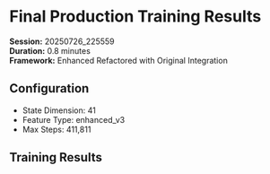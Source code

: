 # Final Production Training Results

**Session:** 20250726_225559  
**Duration:** 0.8 minutes  
**Framework:** Enhanced Refactored with Original Integration  

## Configuration
- State Dimension: 41
- Feature Type: enhanced_v3
- Max Steps: 411,811

## Training Results
